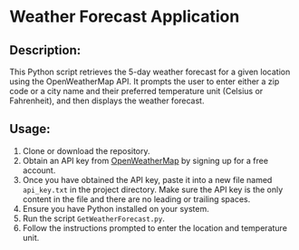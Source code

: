 # Weather Forecast Application

## Description:
This Python script retrieves the 5-day weather forecast for a given location using the OpenWeatherMap API. It prompts the user to enter either a zip code or a city name and their preferred temperature unit (Celsius or Fahrenheit), and then displays the weather forecast.

## Usage:
1. Clone or download the repository.
2. Obtain an API key from [OpenWeatherMap](https://openweathermap.org/api) by signing up for a free account.
3. Once you have obtained the API key, paste it into a new file named `api_key.txt` in the project directory. Make sure the API key is the only content in the file and there are no leading or trailing spaces.
4. Ensure you have Python installed on your system.
5. Run the script `GetWeatherForecast.py`.
6. Follow the instructions prompted to enter the location and temperature unit.
